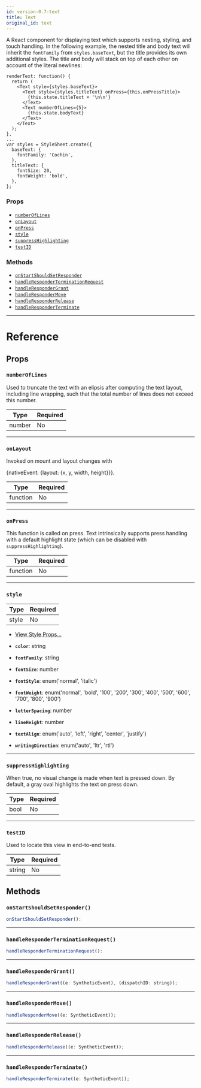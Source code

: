 ```yaml
---
id: version-0.7-text
title: Text
original_id: text
---
```


A React component for displaying text which supports nesting, styling, and touch handling. In the following example, the nested title and body text will inherit the `fontFamily` from `styles.baseText`, but the title provides its own additional styles. The title and body will stack on top of each other on account of the literal newlines:

```
renderText: function() {
  return (
    <Text style={styles.baseText}>
      <Text style={styles.titleText} onPress={this.onPressTitle}>
        {this.state.titleText + '\n\n'}
      </Text>
      <Text numberOfLines={5}>
        {this.state.bodyText}
      </Text>
    </Text>
  );
},
...
var styles = StyleSheet.create({
  baseText: {
    fontFamily: 'Cochin',
  },
  titleText: {
    fontSize: 20,
    fontWeight: 'bold',
  },
};
```

### Props

- [`numberOfLines`](text.md#numberoflines)
- [`onLayout`](text.md#onlayout)
- [`onPress`](text.md#onpress)
- [`style`](text.md#style)
- [`suppressHighlighting`](text.md#suppresshighlighting)
- [`testID`](text.md#testid)

### Methods

- [`onStartShouldSetResponder`](text.md#onstartshouldsetresponder)
- [`handleResponderTerminationRequest`](text.md#handleresponderterminationrequest)
- [`handleResponderGrant`](text.md#handlerespondergrant)
- [`handleResponderMove`](text.md#handlerespondermove)
- [`handleResponderRelease`](text.md#handleresponderrelease)
- [`handleResponderTerminate`](text.md#handleresponderterminate)

---

# Reference

## Props

### `numberOfLines`

Used to truncate the text with an elipsis after computing the text layout, including line wrapping, such that the total number of lines does not exceed this number.

| Type   | Required |
| ------ | -------- |
| number | No       |

---

### `onLayout`

Invoked on mount and layout changes with

{nativeEvent: {layout: {x, y, width, height}}}.

| Type     | Required |
| -------- | -------- |
| function | No       |

---

### `onPress`

This function is called on press. Text intrinsically supports press handling with a default highlight state (which can be disabled with `suppressHighlighting`).

| Type     | Required |
| -------- | -------- |
| function | No       |

---

### `style`

| Type  | Required |
| ----- | -------- |
| style | No       |

- [View Style Props...](view-style-props.md#style)

- **`color`**: string

- **`fontFamily`**: string

- **`fontSize`**: number

- **`fontStyle`**: enum('normal', 'italic')

- **`fontWeight`**: enum('normal', 'bold', '100', '200', '300', '400', '500', '600', '700', '800', '900')

- **`letterSpacing`**: number

- **`lineHeight`**: number

- **`textAlign`**: enum('auto', 'left', 'right', 'center', 'justify')

- **`writingDirection`**: enum('auto', 'ltr', 'rtl')

---

### `suppressHighlighting`

When true, no visual change is made when text is pressed down. By default, a gray oval highlights the text on press down.

| Type | Required |
| ---- | -------- |
| bool | No       |

---

### `testID`

Used to locate this view in end-to-end tests.

| Type   | Required |
| ------ | -------- |
| string | No       |

## Methods

### `onStartShouldSetResponder()`

```jsx
onStartShouldSetResponder():
```

---

### `handleResponderTerminationRequest()`

```jsx
handleResponderTerminationRequest():
```

---

### `handleResponderGrant()`

```jsx
handleResponderGrant((e: SyntheticEvent), (dispatchID: string));
```

---

### `handleResponderMove()`

```jsx
handleResponderMove((e: SyntheticEvent));
```

---

### `handleResponderRelease()`

```jsx
handleResponderRelease((e: SyntheticEvent));
```

---

### `handleResponderTerminate()`

```jsx
handleResponderTerminate((e: SyntheticEvent));
```
